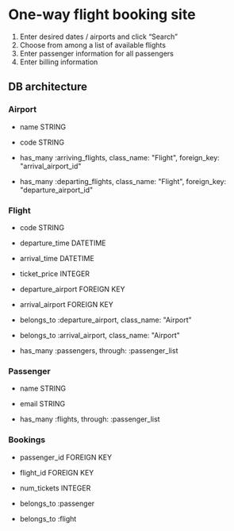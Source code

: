 # One-way flight booking site

1. Enter desired dates / airports and click “Search”
2. Choose from among a list of available flights
3. Enter passenger information for all passengers
4. Enter billing information

## DB architecture
### Airport
- name STRING
- code STRING

- has_many :arriving_flights, class_name: "Flight",
                              foreign_key: "arrival_airport_id"
- has_many :departing_flights, class_name: "Flight",
                              foreign_key: "departure_airport_id"

### Flight
- code STRING
- departure_time DATETIME
- arrival_time DATETIME
- ticket_price INTEGER
- departure_airport FOREIGN KEY
- arrival_airport FOREIGN KEY

- belongs_to :departure_airport, class_name: "Airport"
- belongs_to :arrival_airport, class_name: "Airport"
- has_many :passengers, through: :passenger_list

### Passenger
- name STRING
- email STRING

- has_many :flights, through: :passenger_list

### Bookings
- passenger_id FOREIGN KEY
- flight_id FOREIGN KEY
- num_tickets INTEGER

- belongs_to :passenger
- belongs_to :flight